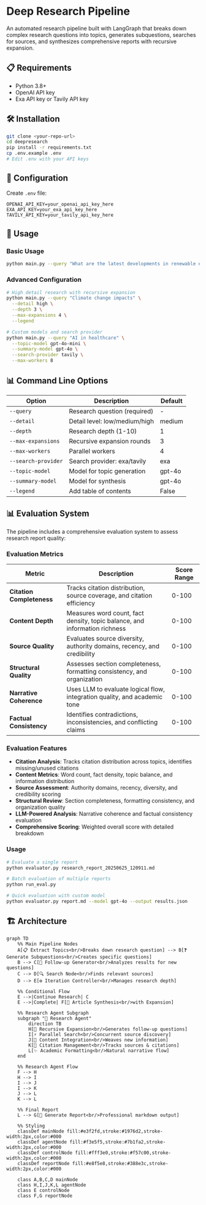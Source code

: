 # Deep Research Pipeline

An automated research pipeline built with LangGraph that breaks down complex research questions into topics, generates subquestions, searches for sources, and synthesizes comprehensive reports with recursive expansion.

## 📋 Requirements

- Python 3.8+
- OpenAI API key
- Exa API key or Tavily API key

## 🛠️ Installation

```bash
git clone <your-repo-url>
cd deepresearch
pip install -r requirements.txt
cp .env.example .env
# Edit .env with your API keys
```

## 🔧 Configuration

Create `.env` file:
```env
OPENAI_API_KEY=your_openai_api_key_here
EXA_API_KEY=your_exa_api_key_here
TAVILY_API_KEY=your_tavily_api_key_here
```


## 🚀 Usage

### Basic Usage
```bash
python main.py --query "What are the latest developments in renewable energy?"
```

### Advanced Configuration
```bash
# High detail research with recursive expansion
python main.py --query "Climate change impacts" \
  --detail high \
  --depth 3 \
  --max-expansions 4 \
  --legend

# Custom models and search provider
python main.py --query "AI in healthcare" \
  --topic-model gpt-4o-mini \
  --summary-model gpt-4o \
  --search-provider tavily \
  --max-workers 8
```

## 📊 Command Line Options

| Option | Description | Default |
|--------|-------------|---------|
| `--query` | Research question (required) | - |
| `--detail` | Detail level: low/medium/high | medium |
| `--depth` | Research depth (1-10) | 1 |
| `--max-expansions` | Recursive expansion rounds | 3 |
| `--max-workers` | Parallel workers | 4 |
| `--search-provider` | Search provider: exa/tavily | exa |
| `--topic-model` | Model for topic generation | gpt-4o |
| `--summary-model` | Model for synthesis | gpt-4o |
| `--legend` | Add table of contents | False |


## 📊 Evaluation System

The pipeline includes a comprehensive evaluation system to assess research report quality:

### Evaluation Metrics

| Metric | Description | Score Range |
|--------|-------------|-------------|
| **Citation Completeness** | Tracks citation distribution, source coverage, and citation efficiency | 0-100 |
| **Content Depth** | Measures word count, fact density, topic balance, and information richness | 0-100 |
| **Source Quality** | Evaluates source diversity, authority domains, recency, and credibility | 0-100 |
| **Structural Quality** | Assesses section completeness, formatting consistency, and organization | 0-100 |
| **Narrative Coherence** | Uses LLM to evaluate logical flow, integration quality, and academic tone | 0-100 |
| **Factual Consistency** | Identifies contradictions, inconsistencies, and conflicting claims | 0-100 |

### Evaluation Features

- **Citation Analysis**: Tracks citation distribution across topics, identifies missing/unused citations
- **Content Metrics**: Word count, fact density, topic balance, and information distribution
- **Source Assessment**: Authority domains, recency, diversity, and credibility scoring
- **Structural Review**: Section completeness, formatting consistency, and organization quality
- **LLM-Powered Analysis**: Narrative coherence and factual consistency evaluation
- **Comprehensive Scoring**: Weighted overall score with detailed breakdown

### Usage

```bash
# Evaluate a single report
python evaluator.py research_report_20250625_120911.md

# Batch evaluation of multiple reports
python run_eval.py

# Quick evaluation with custom model
python evaluator.py report.md --model gpt-4o --output results.json
```

## 🏗️ Architecture

```mermaid
graph TD
    %% Main Pipeline Nodes
    A[📋 Extract Topics<br/>Breaks down research question] --> B[❓ Generate Subquestions<br/>Creates specific questions]
    B --> C[🔄 Follow-up Generator<br/>Analyzes results for new questions]
    C --> D[🔍 Search Node<br/>Finds relevant sources]
    D --> E[⚙️ Iteration Controller<br/>Manages research depth]
    
    %% Conditional Flow
    E -->|Continue Research| C
    E -->|Complete| F[🧠 Article Synthesis<br/>with Expansion]
    
    %% Research Agent Subgraph
    subgraph "🔬 Research Agent"
        direction TB
        H[🚀 Recursive Expansion<br/>Generates follow-up questions]
        I[⚡ Parallel Search<br/>Concurrent source discovery]
        J[🔗 Content Integration<br/>Weaves new information]
        K[📝 Citation Management<br/>Tracks sources & citations]
        L[✨ Academic Formatting<br/>Natural narrative flow]
    end
    
    %% Research Agent Flow
    F --> H
    H --> I
    I --> J
    I --> K
    J --> L
    K --> L
    
    %% Final Report
    L --> G[📄 Generate Report<br/>Professional markdown output]
    
    %% Styling
    classDef mainNode fill:#e3f2fd,stroke:#1976d2,stroke-width:2px,color:#000
    classDef agentNode fill:#f3e5f5,stroke:#7b1fa2,stroke-width:2px,color:#000
    classDef controlNode fill:#fff3e0,stroke:#f57c00,stroke-width:2px,color:#000
    classDef reportNode fill:#e8f5e8,stroke:#388e3c,stroke-width:2px,color:#000
    
    class A,B,C,D mainNode
    class H,I,J,K,L agentNode
    class E controlNode
    class F,G reportNode
```
